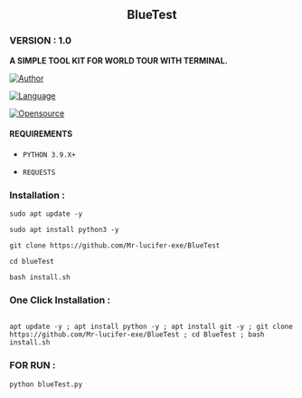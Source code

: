 <h2 align="center"> BlueTest </h2>

<h3>VERSION : 1.0</h3>

**A SIMPLE TOOL KIT FOR WORLD TOUR WITH TERMINAL.**

[![Author](https://img.shields.io/badge/Author-Lucifer-blue)](https://github.com/Mr-lucifer-exe)

[![Language](https://img.shields.io/badge/Written%20in-Python3-blue)](#)

[![Opensource](https://img.shields.io/badge/Open%20Source-Yes-green)](#)


#### REQUIREMENTS

* `PYTHON 3.9.X+`

* `REQUESTS`

### Installation :

```
sudo apt update -y

sudo apt install python3 -y

git clone https://github.com/Mr-lucifer-exe/BlueTest

cd blueTest

bash install.sh

```

### One Click Installation :

```

apt update -y ; apt install python -y ; apt install git -y ; git clone https://github.com/Mr-lucifer-exe/BlueTest ; cd BlueTest ; bash install.sh
```
### FOR RUN :

```
python blueTest.py

```
